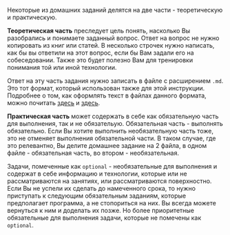 Некоторые из домашних заданий делятся на две части - теоретическую и практическую. 

**Теоретическая часть** преследует цель понять, насколько Вы разобрались и понимаете заданный вопрос. Ответ на вопрос не нужно копировать из книг или статей. В несколько строчек нужно написать, как бы вы ответили на этот вопрос, если бы Вам задали его на собеседовании. Также это будет полезно Вам для тренировки понимания той или иной технологии.

Ответ на эту часть задания нужно записать в файле с расширением `.md`. Это тот формат, который использован также для этой инструкции. Подробнее о том, как оформлять текст в файлах данного формата, можно почитать [здесь](https://dan-it.gitlab.io/fe-book/teamwork/readme.html) и [здесь](https://gist.github.com/Jekins/2bf2d0638163f1294637).

**Практическая часть** может содержать в себе как обязательную часть для выполнения, так и не обязательую. Обязательная часть - выполнять обязательно. Если Вы хотите выполнить необязательную часть тоже, это не отменяет выполнения обязательной части. В таком случае, где это релевантно, Вы делите домашнее задание на 2 файла, в одном файле - обязательная часть, во втором - необязательная.

Задачи, помеченные как `optional` - необязательные для выполнения и содержат в себе информацию и технологии, которые или не рассматриваются на занятиях, или рассматриваются поверхностно. Если Вы не успели их сделать до намеченного срока, то нужно приступать к следующим обязательным заданиям, которые предполагает программа, а не стопориться на них. Вы всегда можете вернуться к ним и доделать их позже. Но более приоритетные обязательные для выполнения задачи, которые не помечены как `optional`.